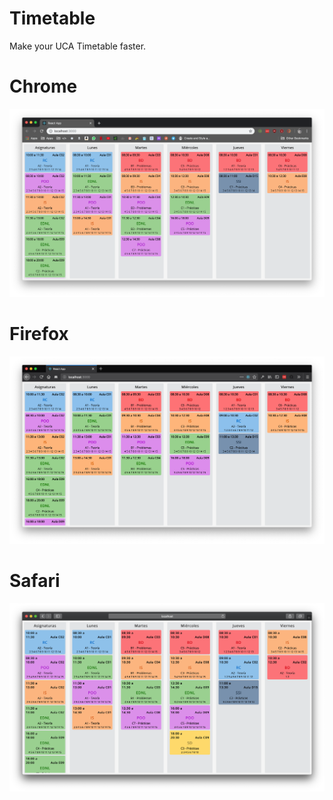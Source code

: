# Timetable

Make your UCA Timetable faster.

# Chrome

![chrome](/.github/images/chrome.png)

# Firefox

![firefox](/.github/images/firefox.png)

# Safari

![safari](/.github/images/safari.png)
